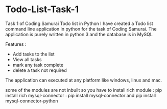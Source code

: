 # Todo-List-Task-1
Task 1 of Coding Samurai Todo list in Python
I have created a Todo list command line application in python for the task of Coding Samurai.
The application is purely written in python 3 and the database is in MySQL

Features : 
+ Add tasks to the list
+ View all tasks
+ mark any task complete
+ delete a task not required

The application can executed at any platform like windows, linux and mac.

some of the modules are not inbuilt so you have to install 
rich module : pip install rich
mysql-connector : pip install mysql-connector and pip install mysql-connector-python

